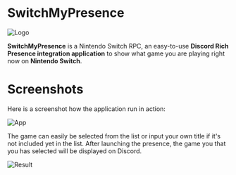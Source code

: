 # SwitchMyPresence
![Logo](https://files.catbox.moe/2be2k5.jpg)

__SwitchMyPresence__ is a Nintendo Switch RPC, an easy-to-use __Discord Rich Presence integration application__ to show what game you are playing right now on __Nintendo Switch__.

# Screenshots
Here is a screenshot how the application run in action:

![App](https://files.catbox.moe/c4vg77.png)

The game can easily be selected from the list or input your own title if it's not included yet in the list. After launching the presence, the game you that you has selected will be displayed on Discord.

![Result](https://files.catbox.moe/2wswbx.png)